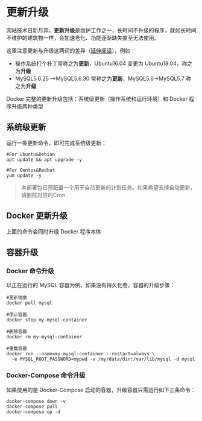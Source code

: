 # 更新升级

网站技术日新月异，**更新升级**是维护工作之一，长时间不升级的程序，就如长时间不维护的建筑物一样，会加速老化、功能逐渐缺失直至无法使用。  

这里注意更新与升级这两词的差异（[延伸阅读](https://support.websoft9.com/docs/faq/zh/tech-upgrade.html#更新-vs-升级)），例如：  

- 操作系统打个补丁常称之为**更新**，Ubuntu16.04 变更为 Ubuntu18.04，称之为**升级**
- MySQL5.6.25-->MySQL5.6.30 常称之为**更新**，MySQL5.6->MySQL5.7 称之为**升级**

Docker 完整的更新升级包括：系统级更新（操作系统和运行环境）和 Docker 程序升级两种类型

## 系统级更新

运行一条更新命令，即可完成系统级更新：

``` shell
#For Ubuntu&Debian
apt update && apt upgrade -y

#For Centos&Redhat
yum update -y
```
> 本部署包已预配置一个用于自动更新的计划任务。如果希望去掉自动更新，请删除对应的Cron

## Docker 更新升级

上面的命令会同时升级 Docker 程序本体

## 容器升级

### Docker 命令升级

以正在运行的 MySQL 容器为例，如果没有持久化卷，容器的升级步骤：

```
#更新镜像
docker pull mysql

#停止容器
docker stop my-mysql-container

#删除容器
docker rm my-mysql-container

#重载容器
docker run --name=my-mysql-container --restart=always \
  -e MYSQL_ROOT_PASSWORD=mypwd -v /my/data/dir:/var/lib/mysql -d mysql
```

### Docker-Compose 命令升级

如果使用的是 Docker-Compose 启动的容器，升级容器只需运行如下三条命令：

```
docker-compose down -v
docker-compose pull
docker-compose up -d
```